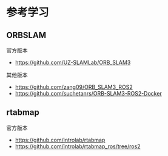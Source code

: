 


# 参考学习

## ORBSLAM

官方版本
- https://github.com/UZ-SLAMLab/ORB_SLAM3

其他版本
- https://github.com/zang09/ORB_SLAM3_ROS2
- https://github.com/suchetanrs/ORB-SLAM3-ROS2-Docker


## rtabmap
官方版本
- https://github.com/introlab/rtabmap
- https://github.com/introlab/rtabmap_ros/tree/ros2